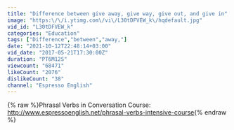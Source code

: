 ```yaml
---
title: "Difference between give away, give way, give out, and give in"
image: "https:\/\/i.ytimg.com\/vi\/L30tDFVEW_k\/hqdefault.jpg"
vid_id: "L30tDFVEW_k"
categories: "Education"
tags: ["Difference","between","away,"]
date: "2021-10-12T22:48:14+03:00"
vid_date: "2017-05-21T17:30:00Z"
duration: "PT6M12S"
viewcount: "68471"
likeCount: "2076"
dislikeCount: "38"
channel: "Espresso English"
---
```

{% raw %}Phrasal Verbs in Conversation Course: <a rel="nofollow" target="blank" href="http://www.espressoenglish.net/phrasal-verbs-intensive-course">http://www.espressoenglish.net/phrasal-verbs-intensive-course</a>{% endraw %}
